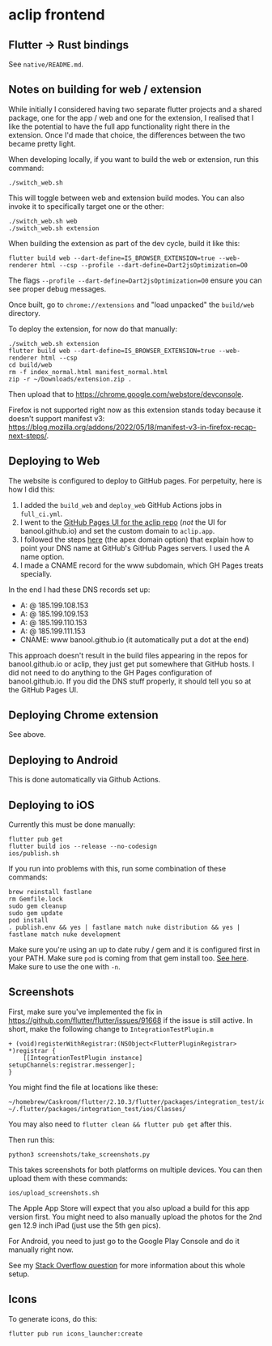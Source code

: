 # aclip frontend

## Flutter -> Rust bindings
See `native/README.md`.

## Notes on building for web / extension
While initially I considered having two separate flutter projects and a shared package, one for the app / web and one for the extension, I realised that I like the potential to have the full app functionality right there in the extension. Once I'd made that choice, the differences between the two became pretty light.

When developing locally, if you want to build the web or extension, run this command:
```
./switch_web.sh
```
This will toggle between web and extension build modes. You can also invoke it to specifically target one or the other:
```
./switch_web.sh web
./switch_web.sh extension
```

When building the extension as part of the dev cycle, build it like this:
```
flutter build web --dart-define=IS_BROWSER_EXTENSION=true --web-renderer html --csp --profile --dart-define=Dart2jsOptimization=O0
```
The flags `--profile --dart-define=Dart2jsOptimization=O0` ensure you can see proper debug messages.

Once built, go to `chrome://extensions` and "load unpacked" the `build/web` directory.

To deploy the extension, for now do that manually:
```
./switch_web.sh extension
flutter build web --dart-define=IS_BROWSER_EXTENSION=true --web-renderer html --csp
cd build/web
rm -f index_normal.html manifest_normal.html
zip -r ~/Downloads/extension.zip .
```

Then upload that to https://chrome.google.com/webstore/devconsole.

Firefox is not supported right now as this extension stands today because it doesn't support manifest v3: https://blog.mozilla.org/addons/2022/05/18/manifest-v3-in-firefox-recap-next-steps/.

## Deploying to Web
The website is configured to deploy to GitHub pages. For perpetuity, here is how I did this:
1. I added the `build_web` and `deploy_web` GitHub Actions jobs in `full_ci.yml`.
2. I went to the [GitHub Pages UI for the aclip repo](https://github.com/banool/aclip/settings/pages) (*not* the UI for banool.github.io) and set the custom domain to `aclip.app`.
3. I followed the steps [here](https://docs.github.com/en/pages/configuring-a-custom-domain-for-your-github-pages-site/managing-a-custom-domain-for-your-github-pages-site#configuring-an-apex-domain) (the apex domain option) that explain how to point your DNS name at GitHub's GitHub Pages servers. I used the A name option.
4. I made a CNAME record for the www subdomain, which GH Pages treats specially.

In the end I had these DNS records set up:
- A: @ 185.199.108.153
- A: @ 185.199.109.153
- A: @ 185.199.110.153
- A: @ 185.199.111.153
- CNAME: www banool.github.io (it automatically put a dot at the end)

This approach doesn't result in the build files appearing in the repos for banool.github.io or aclip, they just get put somewhere that GitHub hosts. I did not need to do anything to the GH Pages configuration of banool.github.io. If you did the DNS stuff properly, it should tell you so at the GitHub Pages UI.

## Deploying Chrome extension
See above.

## Deploying to Android
This is done automatically via Github Actions.

## Deploying to iOS
Currently this must be done manually:
```
flutter pub get
flutter build ios --release --no-codesign
ios/publish.sh
```

If you run into problems with this, run some combination of these commands:
```
brew reinstall fastlane
rm Gemfile.lock
sudo gem cleanup
sudo gem update
pod install
. publish.env && yes | fastlane match nuke distribution && yes | fastlane match nuke development
```
Make sure you're using an up to date ruby / gem and it is configured first in your PATH. Make sure `pod` is coming from that gem install too. [See here](https://stackoverflow.com/questions/20755044/how-do-i-install-cocoapods). Make sure to use the one with `-n`.

## Screenshots
First, make sure you've implemented the fix in https://github.com/flutter/flutter/issues/91668 if the issue is still active. In short, make the following change to `IntegrationTestPlugin.m`
```
+ (void)registerWithRegistrar:(NSObject<FlutterPluginRegistrar> *)registrar {
    [[IntegrationTestPlugin instance] setupChannels:registrar.messenger];
}
```

You might find the file at locations like these:
```
~/homebrew/Caskroom/flutter/2.10.3/flutter/packages/integration_test/ios/Classes/
~/.flutter/packages/integration_test/ios/Classes/
```

You may also need to `flutter clean && flutter pub get` after this.

Then run this:
```
python3 screenshots/take_screenshots.py
```

This takes screenshots for both platforms on multiple devices. You can then upload them with these commands:
```
ios/upload_screenshots.sh
```
The Apple App Store will expect that you also upload a build for this app version first. You might need to also manually upload the photos for the 2nd gen 12.9 inch iPad (just use the 5th gen pics).

For Android, you need to just go to the Google Play Console and do it manually right now.

See my [Stack Overflow question](https://stackoverflow.com/questions/71699078/how-to-locate-elements-in-ios-ui-test-for-flutter-fastlane-screnshots/71801310#71801310) for more information about this whole setup.

## Icons
To generate icons, do this:
```
flutter pub run icons_launcher:create
```
